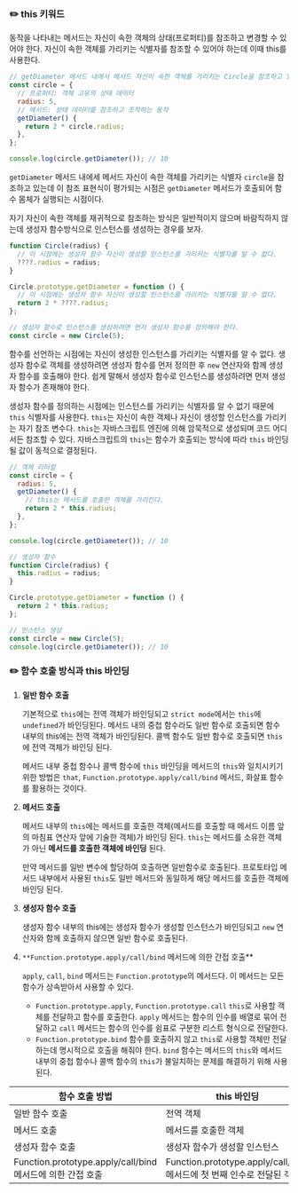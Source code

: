 ### ✏️ this 키워드

동작을 나타내는 메서드는 자신이 속한 객체의 상태(프로퍼티)를 참조하고 변경할 수 있어야 한다. 자신이 속한 객체를 가리키는 식별자를 참조할 수 있어야 하는데 이때 this를 사용한다.

```jsx
// getDiameter 메서드 내에서 메서드 자신이 속한 객체를 가리키는 Circle을 참조하고 있다.
const circle = {
  // 프로퍼티: 객체 고유의 상태 데이터
  radius: 5,
  // 메서드: 상태 데이터를 참조하고 조작하는 동작
  getDiameter() {
    return 2 * circle.radius;
  },
};

console.log(circle.getDiameter()); // 10
```

`getDiameter` 메서드 내에세 메서드 자신이 속한 객체를 가리키는 식별자 `circle`을 참조하고 있는데 이 참조 표현식이 평가되는 시점은 `getDiameter` 메서드가 호출되어 함수 몸체가 실행되는 시점이다.

자기 자신이 속한 객체를 재귀적으로 참조하는 방식은 일반적이지 않으며 바람직하지 않는데 생성자 함수방식으로 인스턴스를 생성하는 경우를 보자.

```jsx
function Circle(radius) {
  // 이 시점에는 생성자 함수 자신이 생성할 인스턴스를 가리키는 식별자를 알 수 없다.
  ????.radius = radius;
}

Circle.prototype.getDiameter = function () {
  // 이 시점에는 생성자 함수 자신이 생성할 인스턴스를 가리키는 식별자를 알 수 없다.
  return 2 * ????.radius;
};

// 생성자 함수로 인스턴스를 생성하려면 먼저 생성자 함수를 정의해야 한다.
const circle = new Circle(5);
```

함수를 선언하는 시점에는 자신이 생성한 인스턴스를 가리키는 식별자를 알 수 없다. 생성자 함수로 객체를 생성하려면 생성자 함수를 먼저 정의한 후 `new` 연산자와 함께 생성자 함수를 호출해야 한다. 쉽게 말해서 생성자 함수로 인스턴스를 생성하려면 먼저 생성자 함수가 존재해야 한다.

생성자 함수를 정의하는 시점에는 인스턴스를 가리키는 식별자를 알 수 없기 때문에 `this` 식별자를 사용한다. `this`는 자신이 속한 객체나 자신이 생성할 인스턴스를 가리키는 자기 참조 변수다. `this`는 자바스크립트 엔진에 의해 암묵적으로 생성되며 코드 어디서든 참조할 수 있다. 자바스크립트의 `this`는 함수가 호출되는 방식에 따라 `this` 바인딩될 값이 동적으로 결정된다.

```jsx
// 객체 리터럴
const circle = {
  radius: 5,
  getDiameter() {
    // this는 메서드를 호출한 객체를 가리킨다.
    return 2 * this.radius;
  },
};

console.log(circle.getDiameter()); // 10
```

```jsx
// 생성자 함수
function Circle(radius) {
  this.radius = radius;
}

Circle.prototype.getDiameter = function () {
  return 2 * this.radius;
};

// 인스턴스 생성
const circle = new Circle(5);
console.log(circle.getDiameter()); // 10
```

### ✏️ 함수 호출 방식과 this 바인딩

1. **일반 함수 호출**

   기본적으로 `this`에는 전역 객체가 바인딩되고 `strict mode`에서는 `this`에 `undefined`가 바인딩된다. 메서드 내의 중첩 함수라도 일반 함수로 호출되면 함수 내부의 this에는 전역 객체가 바인딩된다. 콜백 함수도 일반 함수로 호출되면 `this`에 전역 객체가 바인딩 된다.

   메서드 내부 중첩 함수나 콜백 함수에 `this` 바인딩을 메서드의 `this`와 일치시키기 위한 방법은 `that`, `Function.prototype.apply/call/bind` 메서드, 화살표 함수를 활용하는 것이다.

2. **메서드 호출**

   메서드 내부의 `this`에는 메서드를 호출한 객체(메서드를 호출할 때 메서드 이름 앞의 마침표 연산자 앞에 기술한 객체)가 바인딩 된다. `this`는 메서드를 소유한 객체가 아닌 **메서드를 호출한 객체에 바인딩** 된다.

   만약 메서드를 일반 변수에 할당하여 호출하면 일반함수로 호출된다. 프로토타입 메서드 내부에서 사용된 `this`도 일반 메서드와 동일하게 해당 메서드를 호출한 객체에 바인딩 된다.

3. **생성자 함수 호출**

   생성자 함수 내부의 this에는 생성자 함수가 생성할 인스턴스가 바인딩되고 `new` 연산자와 함께 호출하지 않으면 일반 함수로 호출된다.

4. `**Function.prototype.apply/call/bind` 메서드에 의한 간접 호출\*\*

   `apply`, `call`, `bind` 메서드는 `Function.prototype`의 메서드다. 이 메서드는 모든 함수가 상속받아서 사용할 수 있다.

   - `Function.prototype.apply`, `Function.prototype.call`
     `this`로 사용할 객체를 전달하고 함수를 호출한다. `apply` 메서드는 함수의 인수를 배열로 묶어 전달하고 `call` 메서드는 함수의 인수를 쉼표로 구분한 리스트 형식으로 전달한다.
   - `Function.prototype.bind`
     함수를 호출하지 않고 `this`로 사용할 객체만 전달하는데 명시적으로 호출을 해줘야 한다.
     `bind` 함수는 메서드의 `this`와 메서드 내부의 중첩 함수나 콜백 함수의 `this`가 불일치하는 문제를 해결하기 위해 사용된다.

| 함수 호출 방법                                             | this 바인딩                                                            |
| ---------------------------------------------------------- | ---------------------------------------------------------------------- |
| 일반 함수 호출                                             | 전역 객체                                                              |
| 메서드 호출                                                | 메서드를 호출한 객체                                                   |
| 생성자 함수 호출                                           | 생성자 함수가 생성할 인스턴스                                          |
| Function.prototype.apply/call/bind 메서드에 의한 간접 호출 | Function.prototype.apply/call/bind 메서드에 첫 번째 인수로 전달된 객체 |
